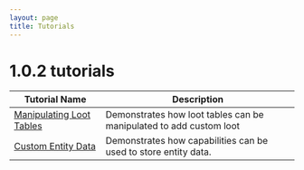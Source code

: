 ```yaml
---
layout: page
title: Tutorials
---
```


# 1.0.2 tutorials


| Tutorial Name                                                                    | Description                                                        |
|----------------------------------------------------------------------------------|--------------------------------------------------------------------|
| [Manipulating Loot Tables](http://tutorials.darkhax.net/tutorials/loot_tables/)  | Demonstrates how loot tables can be manipulated to add custom loot |
| [Custom Entity Data](http://tutorials.darkhax.net/tutorials/custom_entity_data/) | Demonstrates how capabilities can be used to store entity data.    |
